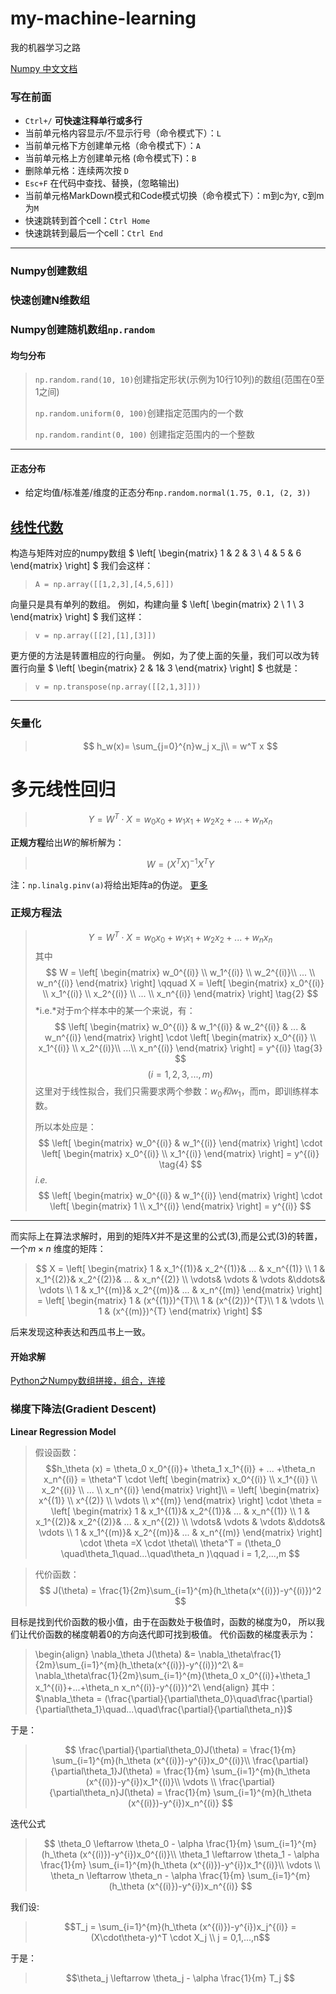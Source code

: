 # my-machine-learning
我的机器学习之路  

[Numpy 中文文档](https://www.numpy.org.cn/article/basics/numpy_matrices_vectors.html)
### 写在前面
* `Ctrl+/` **可快速注释单行或多行**
* 当前单元格内容显示/不显示行号（命令模式下）：`L`
* 当前单元格下方创建单元格（命令模式下）：`A`
* 当前单元格上方创建单元格 (命令模式下)：`B`
* 删除单元格：连续两次按 `D`
* `Esc+F` 在代码中查找、替换，(忽略输出)
* 当前单元格MarkDown模式和Code模式切换（命令模式下）：m到c为`Y`, c到m为`M`
* 快速跳转到首个cell：`Ctrl Home`
* 快速跳转到最后一个cell：`Ctrl End`
***
### Numpy创建数组
### 快速创建N维数组

### Numpy创建随机数组`np.random`
#### 均匀分布
> `np.random.rand(10, 10)`创建指定形状(示例为10行10列)的数组(范围在0至1之间)
>
> `np.random.uniform(0, 100)`创建指定范围内的一个数
>
> `np.random.randint(0, 100)` 创建指定范围内的一个整数
***
#### 正态分布
* 给定均值/标准差/维度的正态分布`np.random.normal(1.75, 0.1, (2, 3))`


## [线性代数](https://www.numpy.org.cn/user_guide/quickstart_tutorial/linear_algebra.html)
构造与矩阵对应的numpy数组
$  \left[
  \begin{matrix}
   1 & 2 & 3 \\
   4 & 5 & 6 
  \end{matrix} 
  \right] $
我们会这样：
> `A = np.array([[1,2,3],[4,5,6]])`

向量只是具有单列的数组。 例如，构建向量
$  \left[
  \begin{matrix}
   2 \\
   1 \\
   3
  \end{matrix} 
  \right] $
我们这样：
> `v = np.array([[2],[1],[3]])`

更方便的方法是转置相应的行向量。 例如，为了使上面的矢量，我们可以改为转置行向量
$  \left[
  \begin{matrix}
   2 &  1& 3
  \end{matrix} 
  \right] $
也就是：
> `v = np.transpose(np.array([[2,1,3]]))`
***


### 矢量化
>$$ h_w(x)= \sum_{j=0}^{n}w_j x_j\\ = w^T x $$

# 多元线性回归

> $$  Y = W^T\cdot  X = w_0 x_0 + w_1 x_1 + w_2 x_2 +...+w_n x_n$$

**正规方程**给出$W$的解析解为：
> $$ W = (X^T X)^{-1}X^T Y  $$

注：`np.linalg.pinv(a)`将给出矩阵a的伪逆。   [更多](https://blog.csdn.net/gilzhy/article/details/8694715)

###  正规方程法

> $$ Y = W^T \cdot  X = w_0 x_0 + w_1 x_1 + w_2 x_2 +...+w_n x_n \tag{1}$$
其中
$$ W = \left[
  \begin{matrix}
   w_0^{(i)} \\
   w_1^{(i)} \\
   w_2^{(i)}\\
   ... \\
   w_n^{(i)}
  \end{matrix} 
  \right] \qquad 
X = 
\left[
  \begin{matrix}
   x_0^{(i)} \\
   x_1^{(i)} \\
   x_2^{(i)} \\
   ... \\
   x_n^{(i)}
  \end{matrix} 
  \right] \tag{2}
$$
*i.e.*对于m个样本中的某一个来说，有：
$$  \left[
  \begin{matrix}
   w_0^{(i)} &
   w_1^{(i)} &
   w_2^{(i)} &
   ... &
   w_n^{(i)}
  \end{matrix} 
  \right] \cdot 
  \left[
  \begin{matrix}
   x_0^{(i)} \\
   x_1^{(i)} \\
   x_2^{(i)}\\
   ...\\
   x_n^{(i)}
  \end{matrix} 
  \right] = y^{(i)} \tag{3}  
  $$ 
  $$(i = 1,2,3,...,m)$$
>这里对于线性拟合，我们只需要求两个参数：$w_0 和 w_1$，而m，即训练样本数。
>
>所以本处应是：
$$
\left[
  \begin{matrix}
   w_0^{(i)} &
   w_1^{(i)} 
  \end{matrix} 
  \right] \cdot 
\left[
  \begin{matrix}
   x_0^{(i)} \\
   x_1^{(i)} 
  \end{matrix} 
  \right] =  y^{(i)}  \tag{4}
$$
*i.e.*
$$
\left[
  \begin{matrix}
   w_0^{(i)} &
   w_1^{(i)} 
  \end{matrix} 
  \right] \cdot 
\left[
  \begin{matrix}
   1 \\
   x_1^{(i)} 
  \end{matrix} 
  \right] =  y^{(i)}  
$$

***
而实际上在算法求解时，用到的矩阵$X$并不是这里的公式(3),而是公式(3)的转置，一个$m\times n$ 维度的矩阵：

>$$
X = 
\left[
  \begin{matrix}
   1 & x_1^{(1)}& x_2^{(1)}& ...  & x_n^{(1)} \\
   1 & x_1^{(2)}& x_2^{(2)}& ...  & x_n^{(2)} \\
\vdots& \vdots  & \vdots   &\ddots& \vdots  \\
   1 & x_1^{(m)}& x_2^{(m)}& ...  & x_n^{(m)}
  \end{matrix} \right]
  = \left[
  \begin{matrix}
   1 & (x^{(1)})^{T}\\
   1 & (x^{(2)})^{T}\\
   1 & \vdots \\
   1 & (x^{(m)})^{T}
  \end{matrix} \right]
$$

后来发现这种表达和西瓜书上一致。

#### 开始求解
[Python之Numpy数组拼接，组合，连接](https://www.cnblogs.com/huangshiyu13/p/6672828.html)


### 梯度下降法(Gradient Descent)
**Linear Regression Model**
>
> 假设函数：
$$h_\theta (x) = \theta_0 x_0^{(i)}+ \theta_1 x_1^{(i)} + ... +\theta_n x_n^{(i)} 
= \theta^T \cdot \left[
  \begin{matrix}
   x_0^{(i)} \\
   x_1^{(i)} \\
   x_2^{(i)} \\
   ... \\
   x_n^{(i)}
  \end{matrix} 
  \right]\\
= \left[
  \begin{matrix}
   x^{(1)} \\
   x^{(2)} \\
   \vdots \\
   x^{(m)}
  \end{matrix} 
  \right] \cdot \theta
  = \left[
  \begin{matrix}
   1 & x_1^{(1)}& x_2^{(1)}& ...  & x_n^{(1)} \\
   1 & x_1^{(2)}& x_2^{(2)}& ...  & x_n^{(2)} \\
\vdots& \vdots  & \vdots   &\ddots& \vdots  \\
   1 & x_1^{(m)}& x_2^{(m)}& ...  & x_n^{(m)}
  \end{matrix} \right] \cdot \theta =X \cdot \theta\\
\theta^T  = (\theta_0 \quad\theta_1\quad...\quad\theta_n )\qquad
i = 1,2,...,m
$$

> 代价函数：$$ J(\theta) = \frac{1}{2m}\sum_{i=1}^{m}(h_\theta(x^{(i)})-y^{(i)})^2 $$

目标是找到代价函数的极小值，由于在函数处于极值时，函数的梯度为0，
所以我们让代价函数的梯度朝着0的方向迭代即可找到极值。
代价函数的梯度表示为：
>\begin{align}
\nabla_\theta J(\theta) &= \nabla_\theta\frac{1}{2m}\sum_{i=1}^{m}(h_\theta(x^{(i)})-y^{(i)})^2\\
&= \nabla_\theta\frac{1}{2m}\sum_{i=1}^{m}(\theta_0 x_0^{(i)}+\theta_1 x_1^{(i)}+...+\theta_n x_n^{(i)}-y^{(i)})^2\\
\end{align}
其中：    $\nabla_\theta = (\frac{\partial}{\partial\theta_0}\quad\frac{\partial}{\partial\theta_1}\quad...\quad\frac{\partial}{\partial\theta_n})$

于是：
>$$
\frac{\partial}{\partial\theta_0}J(\theta) = \frac{1}{m} \sum_{i=1}^{m}(h_\theta (x^{(i)})-y^{i})x_0^{(i)}\\
\frac{\partial}{\partial\theta_1}J(\theta) = \frac{1}{m} \sum_{i=1}^{m}(h_\theta (x^{(i)})-y^{i})x_1^{(i)}\\
\vdots \\
\frac{\partial}{\partial\theta_n}J(\theta) = \frac{1}{m} \sum_{i=1}^{m}(h_\theta (x^{(i)})-y^{i})x_n^{(i)}
$$


迭代公式
>$$
\theta_0 \leftarrow \theta_0 - \alpha \frac{1}{m} \sum_{i=1}^{m}(h_\theta (x^{(i)})-y^{i})x_0^{(i)}\\
\theta_1 \leftarrow \theta_1 - \alpha \frac{1}{m} \sum_{i=1}^{m}(h_\theta (x^{(i)})-y^{i})x_1^{(i)}\\
\vdots \\
\theta_n \leftarrow \theta_n - \alpha \frac{1}{m} \sum_{i=1}^{m}(h_\theta (x^{(i)})-y^{i})x_n^{(i)}
$$

我们设:
>$$T_j = \sum_{i=1}^{m}(h_\theta (x^{(i)})-y^{i})x_j^{(i)} = (X\cdot\theta-y)^T \cdot X_j \\
j = 0,1,...,n$$

于是：
>$$\theta_j \leftarrow \theta_j - \alpha \frac{1}{m} T_j $$


